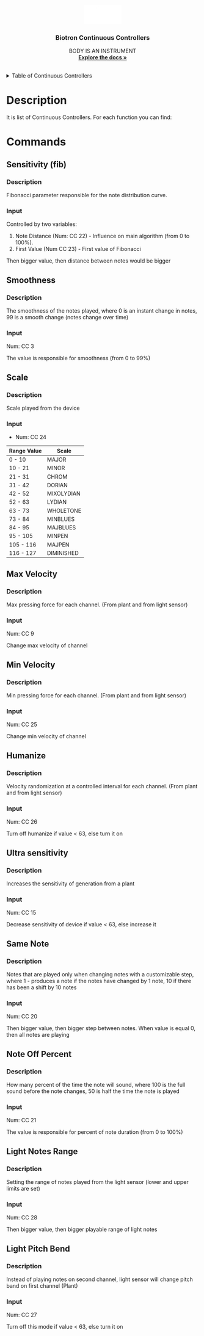 <!-- PROJECT LOGO -->
<br />
<div align="center">
  <a href="https://github.com/Playtronica">
    <img src="static/logo.png" alt="Logo" width="100">
  </a>

<h3 align="center">Biotron Continuous Controllers</h3>

  <p align="center">
    BODY IS AN INSTRUMENT
    <br />
    <a href="https://github.com/Playtronica/Biotron"><strong>Explore the docs »</strong></a>
    <br />
    <br />
  </p>
</div>

<!-- TABLE OF CONTENTS -->

<details >

  <summary>Table of Continuous Controllers</summary>

  <ol>

[//]: # (1&#41; [Description]&#40;#description&#41;)
1)[Commands](#commands)
   1) [Sensitivity (fib)](#sensitivity--fib-)
   2) [Smoothness](#smoothness)
   3) [Scale](#scale)
   4) [Max Velocity](#max-velocity)
   5) [Min Velocity](#min-velocity)
   6) [Humanize](#humanize)
   7) [Ultra sensitivity](#ultra-sensitivity)
   8) [Same Note](#same-note)
   9) [Note Off Percent](#note-off-percent)
   10) [Light Notes Range](#light-notes-range)
   11) [Light Pitch Bend](#light-pitch-bend)

  </ol>

</details>

# Description

It is list of Continuous Controllers. For each function you can find:

# Commands

## Sensitivity (fib) 

### Description

Fibonacci parameter responsible for the note distribution curve.

### Input

Controlled by two variables:

1) Note Distance (Num: CC 22) - Influence on main algorithm (from 0 to 100%).
2) First Value (Num CC 23) - First value of Fibonacci

Then bigger value, then distance between notes would be bigger


## Smoothness

### Description

The smoothness of the notes played, where 0 is an instant change in notes,
99 is a smooth change (notes change over time)

### Input
Num: CC 3

The value is responsible for smoothness (from 0 to 99%)


## Scale

### Description

Scale played from the device

### Input
- Num: CC 24


| Range Value | Scale      |
|-------------|------------|
| 0 - 10      | MAJOR      |
| 10 - 21     | MINOR      |
| 21 - 31     | CHROM      |
| 31 - 42     | DORIAN     |
| 42 - 52     | MIXOLYDIAN |
| 52 - 63     | LYDIAN     |
| 63 - 73     | WHOLETONE  |
| 73 - 84     | MINBLUES   |
| 84 - 95     | MAJBLUES   |
| 95 - 105    | MINPEN     |
| 105 - 116   | MAJPEN     |
| 116 - 127   | DIMINISHED |



## Max Velocity

### Description

Max pressing force for each channel. (From plant and from light sensor)

### Input
Num: CC 9

Change max velocity of channel 



## Min Velocity

### Description

Min pressing force for each channel. (From plant and from light sensor)

### Input
Num: CC 25

Change min velocity of channel


## Humanize

### Description

Velocity randomization at a controlled interval for each channel.
(From plant and from light sensor)

### Input
Num: CC 26

Turn off humanize if value < 63, else turn it on


## Ultra sensitivity

### Description

Increases the sensitivity of generation from a plant

### Input
Num: CC 15

Decrease sensitivity of device if value < 63, else increase it


## Same Note

### Description

Notes that are played only when changing notes with a customizable step,
where 1 - produces a note if the notes have changed by 1 note,
10 if there has been a shift by 10 notes

### Input
Num: CC 20

Then bigger value, then bigger step between notes. When value is equal 0,
then all notes are playing



## Note Off Percent

### Description

How many percent of the time the note will sound,
where 100 is the full sound before the note changes,
50 is half the time the note is played

### Input
Num: CC 21

The value is responsible for percent of note duration (from 0 to 100%)




## Light Notes Range

### Description

Setting the range of notes played from the light sensor
(lower and upper limits are set)

### Input
Num: CC 28

Then bigger value, then bigger playable range of light notes


## Light Pitch Bend

### Description

Instead of playing notes on second channel,
light sensor will change pitch band on first channel (Plant)

### Input
Num: CC 27

Turn off this mode if value < 63, else turn it on


